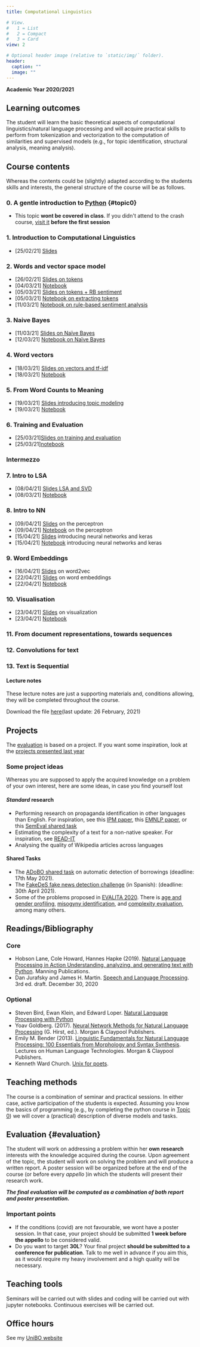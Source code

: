 ```yaml
---
title: Computational Linguistics

# View.
#   1 = List
#   2 = Compact
#   3 = Card
view: 2

# Optional header image (relative to `static/img/` folder).
header:
  caption: ""
  image: ""
---
```


**Academic Year 2020/2021**

## Learning outcomes

The student will learn the basic theoretical aspects of computational linguistics/natural language processing and will acquire practical skills to perform from tokenization and vectorization to the computation of similarities and supervised models (e.g., for topic identification, structural analysis, meaning analysis).

## Course contents

Whereas the contents could be (slightly) adapted according to the students skills and interests, the general structure of the course will be as follows.

### 0. A gentle introduction to [Python](https://www.python.org/) {#topic0}
* This topic **wont be covered in class**. If you didn't attend to the crash 
course, [visit it](https://github.com/TinfFoil/learning_dit_python) **before
the first session** 

<!---
#### 1. Introduction to Python scripting
* The [notebook](https://github.com/albarron/academic-kickstart/blob/master/files/week_01/Python4Poets.ipynb) for Python for Poets
* The gate to [Genesis](https://github.com/albarron/academic-kickstart/blob/master/files/week_01/genesis.txt)
-->


### 1. Introduction to Computational Linguistics
<!---
* [Lecture Notes](https://github.com/albarron/academic-kickstart/blob/master/files/week_01/coli_2020_notes.pdf)
-->
* \[25/02/21\] [Slides](https://github.com/albarron/academic-kickstart/raw/master/files/coli/week_01/01_coli_2021_handout.pdf)

### 2. Words and vector space model

* \[26/02/21\] [Slides on tokens](https://github.com/albarron/academic-kickstart/raw/master/files/coli/week_01/02_coli_2021_handout.pdf) 
* \[04/03/21\] [Notebook](https://github.com/albarron/academic-kickstart/blob/master/files/coli/week_01/01_dit_coli_words.ipynb)
* \[05/03/21\] [Slides on tokens + RB sentiment](https://github.com/albarron/academic-kickstart/raw/master/files/coli/week_02/04_coli_2021_handout.pdf) 
* \[05/03/21\] [Notebook on extracting tokens](https://github.com/albarron/academic-kickstart/blob/master/files/coli/week_02/02_dit_coli_tokens.ipynb)
* \[11/03/21\] [Notebook on rule-based sentiment analysis](https://github.com/albarron/academic-kickstart/blob/master/files/coli/week_02/03_dit_coli_rulebasedsentiment.ipynb)


### 3. Naive Bayes
* \[11/03/21\] [Slides on Naïve Bayes](https://github.com/albarron/academic-kickstart/raw/master/files/coli/week_03/05_coli_2021_handout.pdf)
* \[12/03/21\] [Notebook on Naïve Bayes](https://github.com/albarron/academic-kickstart/blob/master/files/coli/week_03/04_dit_coli_naivebayes.ipynb)

### 4. Word vectors
* \[18/03/21\] [Slides on vectors and tf-idf](https://github.com/albarron/academic-kickstart/raw/master/files/coli/week_04/06_coli_2021_handout.pdf)
* \[18/03/21\] [Notebook](https://github.com/albarron/academic-kickstart/blob/master/files/coli/week_04/05_dit_coli_tf-idf.ipynb)


### 5. From Word Counts to Meaning
* \[19/03/21\] [Slides introducing topic modeling](https://github.com/albarron/academic-kickstart/raw/master/files/coli/week_04/07_coli_2021_handout.pdf)
* \[19/03/21\] [Notebook](https://github.com/albarron/academic-kickstart/blob/master/files/coli/week_04/06_dit_coli_topicmodeling.ipynb)

### 6. Training and Evaluation

* \[25/03/21\][Slides on training and evaluation](https://github.com/albarron/academic-kickstart/raw/master/files/coli/week_05/08_coli_2021_handout.pdf)
* \[25/03/21\][notebook](https://github.com/albarron/academic-kickstart/blob/master/files/coli/week_05/07_dit_coli_traineval.ipynb)

### Intermezzo

### 7. Intro to LSA
*  \[08/04/21\] [Slides LSA and SVD](https://github.com/albarron/academic-kickstart/raw/master/files/coli/week_06/09_coli_2021_handout.pdf)
*  \[08/03/21\] [Notebook](https://github.com/albarron/academic-kickstart/blob/master/files/coli/week_06/08_dit_coli_lsa.ipynb)

### 8. Intro to NN

* \[09/04/21\] [Slides](https://github.com/albarron/academic-kickstart/raw/master/files/coli/week_06/10_coli_2021_handout.pdf) on the perceptron
* \[09/04/21\] [Notebook](https://github.com/albarron/academic-kickstart/blob/master/files/coli/week_06/09_dit_coli_nn.ipynb) on the perceptron
* \[15/04/21\] [Slides](https://github.com/albarron/academic-kickstart/raw/master/files/coli/week_07/11_coli_2021_handout.pdf) introducing neural networks and keras
* \[15/04/21\] [Notebook](https://github.com/albarron/academic-kickstart/blob/master/files/coli/week_07/10_dit_coli_backprop.ipynb) introducing neural networks and keras

### 9. Word Embeddings

* \[16/04/21\] [Slides](https://github.com/albarron/academic-kickstart/raw/master/files/coli/week_07/12_coli_2021_handout.pdf) on word2vec
* \[22/04/21\] [Slides](https://github.com/albarron/academic-kickstart/raw/master/files/coli/week_08/13_coli_2021_handout.pdf) on word embeddings
* \[22/04/21\] [Notebook](https://github.com/albarron/academic-kickstart/blob/master/files/coli/week_08/11_dit_coli_embeddings.ipynb)

### 10. Visualisation

* \[23/04/21\] [Slides](https://github.com/albarron/academic-kickstart/raw/master/files/coli/week_08/14_coli_2021_handout.pdf) on visualization
* \[23/04/21\] [Notebook](https://github.com/albarron/academic-kickstart/blob/master/files/coli/week_08/12_dit_coli_viz.ipynb)


### 11. From document representations, towards sequences
<!---
* [Slides](https://github.com/albarron/academic-kickstart/blob/master/files/week_09/14_coli_2020-handout.pdf)
-->

### 12. Convolutions for text
<!---
* [Slides](https://github.com/albarron/academic-kickstart/blob/master/files/week_10/15_coli_2020-handout.pdf)
* [Notebook](https://github.com/albarron/academic-kickstart/blob/master/files/week_10/13_cnn.ipynb)
-->

### 13. Text is Sequential
<!---
* [Slides](https://github.com/albarron/academic-kickstart/blob/master/files/week_10/16_coli_2020-handout.pdf)
* [Notebook](https://github.com/albarron/academic-kickstart/blob/master/files/week_10/14_rnn.ipynb)
-->

#### Lecture notes

These lecture notes are just a supporting materials and, conditions allowing, they will be completed throughout the course.

Download the file [here](https://github.com/albarron/academic-kickstart/raw/master/files/coli/dit_coli_notes.pdf)(last update: 26 February, 2021)

<!---
#### Beyond the course

##### Links to diverse corpora
* A recently [released corpus](https://www.english-corpora.org/corona/) with texts on COVID-19
* A [repository](https://github.com/karthikncode/nlp-datasets) with a list of interesting corpora
* Another [list](https://nlpforhackers.io/corpora/) of interesting corpora (incl. scripts from The Simpsons)
* Yet [another list](https://devopedia.org/text-corpus-for-nlp) and discussion on what is a good corpus (with many more links to resoucces)
* Google's dataset search [website](https://datasetsearch.research.google.com/)

##### Some interesting papers involving corpora creation
* [The Uppsala Corpus of Student Writings: Corpus Creation, Annotation, and Analysis](https://www.aclweb.org/anthology/L16-1509/)
* [An Evaluation Framework for Plagiarism Detection](https://www.aclweb.org/anthology/C10-2115/)
* [Constructing Corpora for the Development and Evaluation of Paraphrase Systems](https://www.mitpressjournals.org/doi/abs/10.1162/coli.08-003-R1-07-044)
* [The Web as a Parallel Corpus](https://www.mitpressjournals.org/doi/abs/10.1162/089120103322711578)
* [Building Gold Standard Corpora for Medical Natural Language Processing Tasks](https://www.ncbi.nlm.nih.gov/pmc/articles/PMC3540456/)
* [Mining Parallel Corpora from Sina Weibo and Twitter](https://www.mitpressjournals.org/doi/full/10.1162/COLI_a_00249)
* [Corpus Creation and Analysis for Named Entity Recognition in Telugu-English Code-Mixed Social Media Data](https://www.aclweb.org/anthology/P19-2025/)

##### Some quick guides to build corpora
* A [quick guide](https://www.kdnuggets.com/2017/11/building-wikipedia-text-corpus-nlp.html) on constructing corpora from the Wikipedia
* [Gensim's guide](https://radimrehurek.com/gensim/corpora/textcorpus.html) to build corpora with dictionaries
-->

## Projects

The [evaluation](#evaluation) is based on a project. If you want 
some inspiration, look at the [projects presented last year](../computational-linguistics2020/#coli20_projects)

### Some project ideas

Whereas you are supposed to apply the acquired knowledge on a problem of your own interest, here are some ideas, in case you find yourself lost

<!---
* Performing a small research project taking advantage of the COVID-19 corpus (see Beyond the course)
--> 
#### _Standard_ research


* Performing research on propaganda identification in other languages than English. For inspiration, see this [IPM paper](https://www.scopus.com/record/display.uri?eid=2-s2.0-85065627668&origin=inward&txGid=9caa756c9a67cff1f3ae84fa6a79bfd2), this [EMNLP paper](https://www.aclweb.org/anthology/D19-1565/), or this [SemEval shared task](https://propaganda.qcri.org/semeval2020-task11/index.html)
* Estimating the complexity of a text for a non-native speaker. For inspiration, see [READ-IT](http://www.italianlp.it/demo/read-it/)
* Analysing the quality of Wikipedia articles across languages

#### Shared Tasks

* The [ADoBO shared task](https://adobo-task.github.io) on automatic detection of borrowings (deadline: 17th May 2021).
* The [FakeDeS fake news detection challenge](https://sites.google.com/view/fakedes/home) (in Spanish): (deadline: 30th April 2021).
* Some of the problems proposed in [EVALITA 2020](http://www.evalita.it/2020/tasks). There is [age and gender profiling](https://sites.google.com/view/tag-it-2020), [misogyny identification](https://amievalita2020.github.io/), and  [complexity evaluation](https://sites.google.com/view/accompl-it/home-page?authuser=0), among many others.
<!---
**Are you defending on the first/second appello**? Why not turning your project into a [CLIC-it](http://clic2020.ilc.cnr.it/en/home-2/) paper? The deadline is on 15/07/2020.
-->

## Readings/Bibliography

### Core

* Hobson Lane, Cole Howard, Hannes Hapke (2019). [Natural Language Processing in Action Understanding, analyzing, and generating text with Python](https://www.manning.com/books/natural-language-processing-in-action). Manning Publications.
* Dan Jurafsky and James H. Martin. [Speech and Language Processing](https://web.stanford.edu/~jurafsky/slp3/). 3rd ed. draft. December 30, 2020

### Optional

* Steven Bird, Ewan Klein, and Edward Loper. [Natural Language Processing with Python](http://www.nltk.org/book/)
* Yoav Goldberg. (2017). [Neural Network Methods for Natural Language Processing](https://www.morganclaypool.com/doi/abs/10.2200/S00762ED1V01Y201703HLT037) (G. Hirst, ed.). Morgan & Claypool Publishers.
* Emily M. Bender (2013). [Linguistic Fundamentals for Natural Language Processing: 100 Essentials from Morphology and Syntax Synthesis](https://www.morganclaypool.com/doi/abs/10.2200/s00493ed1v01y201303hlt020). Lectures on Human Language Technologies. Morgan & Claypool Publishers.
* Kenneth Ward Church. [Unix for poets](https://web.stanford.edu/class/cs124/kwc-unix-for-poets.pdf).

## Teaching methods

The course is a combination of seminar and practical sessions. In either case, active participation of the students is expected. Assuming you know the basics of programming (e.g., by completing the python course in [Topic 0](#topic0)) we will cover a (practical) description of diverse models and tasks.



## Evaluation {#evaluation}

The student will work on addressing a problem within her **own research** interests with the knowledge acquired during the course. Upon agreement of the topic, the student will work on solving the problem and will produce a written report. A poster session will be organized before at the end of the course (or before every _appello_ )in which the students will present their research work.

**_The final evaluation will be computed as a combination of both report and poster presentation._**

### Important points

* If the conditions (covid) are not favourable, we wont have a poster session. In that case, your project should be submitted **1 week before the appello** to be considered valid.
* Do you want to target **30L**? Your final project **should be submitted to a conference for publication**. Talk to me well in advance if you aim this, as it would require my heavy involvement and a high quality will be necessary.

## Teaching tools

Seminars will be carried out with slides and coding will be carried out with jupyter notebooks. Continuous exercises will be carried out.

## Office hours

See my [UniBO website](https://www.unibo.it/sitoweb/a.barron)
